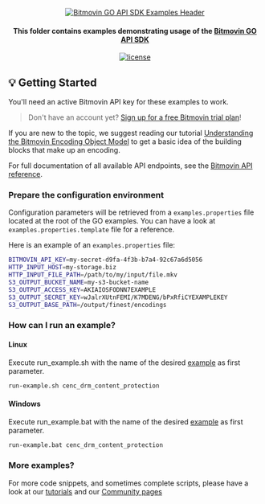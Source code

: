 <p align="center">
  <a href="https://www.bitmovin.com">
    <img alt="Bitmovin GO API SDK Examples Header" src="https://cdn.bitmovin.com/frontend/encoding/openapi-clients/readme-headers/ReadmeHeader_GoExamples.png" >
  </a>

  <h4 align="center">This folder contains examples demonstrating usage of the <a href="https://github.com/bitmovin/bitmovin-api-sdk-go" target="_blank">Bitmovin GO API SDK</a></h4>

  <p align="center">
    <a href="../LICENSE"><img src="https://img.shields.io/badge/license-MIT-yellow.svg" alt="license"></img></a>
  </p>
</p>

## 💡 Getting Started

You'll need an active Bitmovin API key for these examples to work.

> Don't have an account yet? [Sign up for a free Bitmovin trial plan](https://dashboard.bitmovin.com/signup)!

If you are new to the topic, we suggest reading our tutorial [Understanding the Bitmovin Encoding Object Model](https://bitmovin.com/docs/encoding/tutorials/understanding-the-bitmovin-encoding-object-model) to get a basic idea of the building blocks that make up an encoding.

For full documentation of all available API endpoints, see the [Bitmovin API reference](https://bitmovin.com/docs/encoding/api-reference).

### Prepare the configuration environment

Configuration parameters will be retrieved from a `examples.properties` file located at the root of the GO examples. You can have a look at `examples.properties.template` file for a reference.

Here is an example of an `examples.properties` file:
```bash
BITMOVIN_API_KEY=my-secret-d9fa-4f3b-b7a4-92c67a6d5056
HTTP_INPUT_HOST=my-storage.biz
HTTP_INPUT_FILE_PATH=/path/to/my/input/file.mkv
S3_OUTPUT_BUCKET_NAME=my-s3-bucket-name
S3_OUTPUT_ACCESS_KEY=AKIAIOSFODNN7EXAMPLE
S3_OUTPUT_SECRET_KEY=wJalrXUtnFEMI/K7MDENG/bPxRfiCYEXAMPLEKEY
S3_OUTPUT_BASE_PATH=/output/finest/encodings
```

### How can I run an example?

#### Linux
Execute run_example.sh with the name of the desired [example](cmd) as first parameter.
```bash
run-example.sh cenc_drm_content_protection
```

#### Windows

Execute run_example.bat with the name of the desired [example](cmd) as first parameter.
```bash
run-example.bat cenc_drm_content_protection
```

### More examples?
For more code snippets, and sometimes complete scripts, please have a look at our [tutorials](https://bitmovin.com/docs/encoding/tutorials) and our [Community pages](https://community.bitmovin.com/docs?tags=code-example%7Cbitmovin-encoding&utm_source=github&utm_medium=bitmovin-api-sdk-examples-go&utm_campaign=dev-community)
